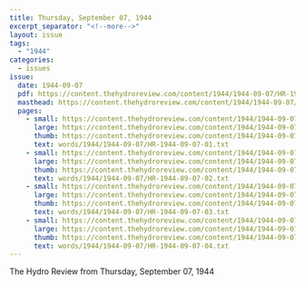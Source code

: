 ```yaml
---
title: Thursday, September 07, 1944
excerpt_separator: "<!--more-->"
layout: issue
tags:
  - "1944"
categories:
  - issues
issue:
  date: 1944-09-07
  pdf: https://content.thehydroreview.com/content/1944/1944-09-07/HR-1944-09-07.pdf
  masthead: https://content.thehydroreview.com/content/1944/1944-09-07/masthead/HR-1944-09-07.jpg
  pages:
    - small: https://content.thehydroreview.com/content/1944/1944-09-07/small/HR-1944-09-07-01.jpg
      large: https://content.thehydroreview.com/content/1944/1944-09-07/large/HR-1944-09-07-01.jpg
      thumb: https://content.thehydroreview.com/content/1944/1944-09-07/thumbnails/HR-1944-09-07-01.jpg
      text: words/1944/1944-09-07/HR-1944-09-07-01.txt
    - small: https://content.thehydroreview.com/content/1944/1944-09-07/small/HR-1944-09-07-02.jpg
      large: https://content.thehydroreview.com/content/1944/1944-09-07/large/HR-1944-09-07-02.jpg
      thumb: https://content.thehydroreview.com/content/1944/1944-09-07/thumbnails/HR-1944-09-07-02.jpg
      text: words/1944/1944-09-07/HR-1944-09-07-02.txt
    - small: https://content.thehydroreview.com/content/1944/1944-09-07/small/HR-1944-09-07-03.jpg
      large: https://content.thehydroreview.com/content/1944/1944-09-07/large/HR-1944-09-07-03.jpg
      thumb: https://content.thehydroreview.com/content/1944/1944-09-07/thumbnails/HR-1944-09-07-03.jpg
      text: words/1944/1944-09-07/HR-1944-09-07-03.txt
    - small: https://content.thehydroreview.com/content/1944/1944-09-07/small/HR-1944-09-07-04.jpg
      large: https://content.thehydroreview.com/content/1944/1944-09-07/large/HR-1944-09-07-04.jpg
      thumb: https://content.thehydroreview.com/content/1944/1944-09-07/thumbnails/HR-1944-09-07-04.jpg
      text: words/1944/1944-09-07/HR-1944-09-07-04.txt
---
```


The Hydro Review from Thursday, September 07, 1944

<!--more-->

